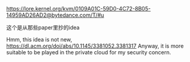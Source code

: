 https://lore.kernel.org/kvm/0109A01C-59D0-4C72-8B05-14959AD26AD2@bytedance.com/T/#u

这个是从那些paper里抄的idea


Hmm, this idea is not new, https://dl.acm.org/doi/abs/10.1145/3381052.3381317 Anyway, it is more suitable to be played in the private cloud for my security concern.